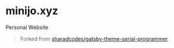 # minijo.xyz
Personal Website

> Forked from [sharadcodes/gatsby-theme-serial-programmer](https://github.com/sharadcodes/gatsby-theme-serial-programmer)